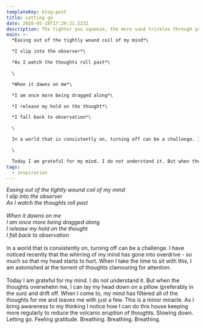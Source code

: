 ```yaml
---
templateKey: blog-post
title: Letting go
date: 2020-05-28T17:29:21.233Z
description: The tighter you squeeze, the more sand trickles through your fingers
main: >-
  *Easing out of the tightly wound coil of my mind*\

  *I slip into the observer*\

  *As I watch the thoughts roll past*\

  \

  *When it dawns on me*\

  *I am once more being dragged along*\

  *I release my hold on the thought*\

  *I fall back to observation*\

  \

  In a world that is consistently on, turning off can be a challenge. I have noticed recently that the whirring of my mind has gone into overdrive - so much so that my head starts to hurt. When I take the time to sit with this, I am astonished at the torrent of thoughts clamouring for attention.\

  \

  Today I am grateful for my mind. I do not understand it. But when the thoughts overwhelm me, I can lay my head down on a pillow (preferably in the sun) and drift off. When I come to, my mind has filtered all of the thoughts for me and leaves me with just a few. This is a minor miracle. As I bring awareness to my thinking I notice how I can do this house keeping more regularly to reduce the volcanic eruption of thoughts. Slowing down. Letting go. Feeling gratitude. Breathing. Breathing. Breathing.
tags:
  - inspiration
---
```

*Easing out of the tightly wound coil of my mind*\
*I slip into the observer*\
*As I watch the thoughts roll past*\
\
*When it dawns on me*\
*I am once more being dragged along*\
*I release my hold on the thought*\
*I fall back to observation*\
\
In a world that is consistently on, turning off can be a challenge. I have noticed recently that the whirring of my mind has gone into overdrive - so much so that my head starts to hurt. When I take the time to sit with this, I am astonished at the torrent of thoughts clamouring for attention.\
\
Today I am grateful for my mind. I do not understand it. But when the thoughts overwhelm me, I can lay my head down on a pillow (preferably in the sun) and drift off. When I come to, my mind has filtered all of the thoughts for me and leaves me with just a few. This is a minor miracle. As I bring awareness to my thinking I notice how I can do this house keeping more regularly to reduce the volcanic eruption of thoughts. Slowing down. Letting go. Feeling gratitude. Breathing. Breathing. Breathing.